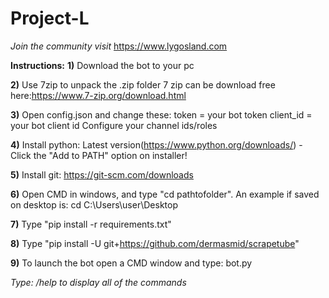 # Project-L

*Join the community visit* https://www.lygosland.com

**Instructions:**
**1)** Download the bot to your pc

**2)** Use 7zip to unpack the .zip folder 7 zip can be download free here:https://www.7-zip.org/download.html

**3)** Open config.json and change these:
token = your bot token
client_id = your bot client id
Configure your channel ids/roles

**4)** Install python: Latest version(https://www.python.org/downloads/) - Click the "Add to PATH" option on installer!

**5)** Install git: https://git-scm.com/downloads

**6)** Open CMD in windows, and type "cd pathtofolder". An example if saved on desktop is: cd C:\Users\user\Desktop

**7)** Type "pip install -r requirements.txt" 

**8)** Type "pip install -U git+https://github.com/dermasmid/scrapetube"

**9)** To launch the bot open a CMD window and type: bot.py

*Type: /help to display all of the commands*
